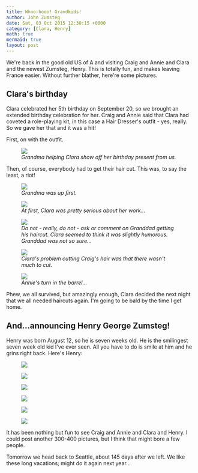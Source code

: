 ```yaml
---
title: Whoo-hooo! Grandkids!
author: John Zumsteg
date: Sat, 03 Oct 2015 12:30:15 +0000
category: [Clara, Henry]
math: true
mermaid: true
layout: post
---
```

We're back in the good old US of A and visiting Craig and Annie and Clara and the newest Zumsteg, Henry. This is totally fun, and makes leaving France easier. Without further blather, here're some pictures.
<h2>Clara's birthday</h2>
Clara celebrated her 5th birthday on September 20, so we brought an extended birthday celebration for her. Craig and Annie said that Clara had coveted a role-playing kit, in this case a Hair Dresser's outfit - yes, really. So we gave her that and it was a hit!

First, on with the outfit.

<figure class = "portrait">
	<img src="{{site.url}}/assets/images/2015/10/DSC09430.jpg"/>
	<figcaption><em>Grandma helping Clara show off her birthday present from us.</em></figcaption>
</figure>



Then, of course, everybody had to get their hair cut. This was, to say the least, a riot!

<figure class = "portrait">
	<img src="{{site.url}}/assets/images/2015/10/DSC09435.jpg"/>
	<figcaption><em>Grandma was up first.</em></figcaption>
</figure>



<figure class = "portrait">
	<img src="{{site.url}}/assets/images/2015/10/DSC09526.jpg"/>
	<figcaption><em>At first, Clara was pretty serious about her work...</em></figcaption>
</figure>



<figure class = "landscape">
	<img src="{{site.url}}/assets/images/2015/10/DSC09453.jpg"/>
	<figcaption><em>Do not - really, do not - ask or comment on Granddad getting his haircut. Clara seemed to think it was slightly humorous. Granddad was not so sure...</em></figcaption>
</figure>



<figure class = "landscape">
	<img src="{{site.url}}/assets/images/2015/10/DSC09455.jpg"/>
	<figcaption><em>Clara's problem cutting Craig's hair was that there wasn't much to cut.</em></figcaption>
</figure>



<figure class = "portrait">
	<img src="{{site.url}}/assets/images/2015/10/DSC09460.jpg"/>
	<figcaption><em>Annie's turn in the barrel...</em></figcaption>
</figure>



Phew, we all survived, but amazingly enough, Clara decided the next night that we all needed haircuts again. I'm going to be bald by the time I get home.
<h2>And...announcing Henry George Zumsteg!</h2>
Henry was born August 12, so he is seven weeks old. He is the smilingest seven week old kid I've ever seen. All you have to do is smile at him and he grins right back. Here's Henry:

<figure class = "landscape">
	<img src="{{site.url}}/assets/images/2015/10/DSC09511.jpg"/>
	<figcaption></figcaption>
</figure>



<figure class = "landscape">
	<img src="{{site.url}}/assets/images/2015/10/DSC09529.jpg"/>
	<figcaption></figcaption>
</figure>



<figure class = "landscape">
	<img src="{{site.url}}/assets/images/2015/10/DSC09535.jpg"/>
	<figcaption></figcaption>
</figure>



<figure class = "landscape">
	<img src="{{site.url}}/assets/images/2015/10/DSC09538.jpg"/>
	<figcaption></figcaption>
</figure>



<figure class = "landscape">
	<img src="{{site.url}}/assets/images/2015/10/DSC09545.jpg"/>
	<figcaption></figcaption>
</figure>



<figure class = "landscape">
	<img src="{{site.url}}/assets/images/2015/10/DSC09528.jpg"/>
	<figcaption></figcaption>
</figure>



It has been nothing but fun to see Craig and Annie and Clara and Henry. I could post another 300-400 pictures, but I think that might bore a few people.

Tomorrow we head back to Seattle, about 145 days after we left. We like these long vacations; might do it again next year...
